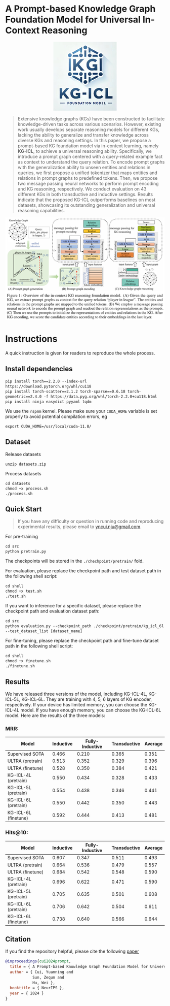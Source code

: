 
# A Prompt-based Knowledge Graph Foundation Model for Universal In-Context Reasoning
<div align="center">
  <img src="Logo.jpg" width="200">
</div>

> Extensive knowledge graphs (KGs) have been constructed to facilitate knowledge-driven tasks across various scenarios. However, existing work usually develops separate reasoning models for different KGs, lacking the ability to generalize and transfer knowledge across diverse KGs and reasoning settings. In this paper, we propose a prompt-based KG foundation model via in-context learning, namely **KG-ICL**, to achieve a universal reasoning ability. Specifically, we introduce a prompt graph centered with a query-related example fact as context to understand the query relation. To encode prompt graphs with the generalization ability to unseen entities and relations in queries, we first propose a unified tokenizer that maps entities and relations in prompt graphs to predefined tokens. Then, we propose two message passing neural networks to perform prompt encoding and KG reasoning, respectively. We conduct evaluation on 43 different KGs in both transductive and inductive settings. Results indicate that the proposed KG-ICL outperforms baselines on most datasets, showcasing its outstanding generalization and universal reasoning capabilities.

![image](overview.png)

# Instructions

A quick instruction is given for readers to reproduce the whole process.


## Install dependencies

    pip install torch==2.2.0 --index-url https://download.pytorch.org/whl/cu118
    pip install torch-scatter==2.1.2 torch-sparse==0.6.18 torch-geometric==2.4.0 -f https://data.pyg.org/whl/torch-2.2.0+cu118.html
    pip install ninja easydict pyyaml tqdm

We use the ``rspmm`` kernel. Please make sure your ``CUDA_HOME`` variable is set properly to avoid potential compilation errors, eg
    
    export CUDA_HOME=/usr/local/cuda-11.8/

## Dataset

Release datasets

    unzip datasets.zip

Process datasets

    cd datasets
    chmod +x process.sh
    ./process.sh

## Quick Start

> If you have any difficulty or question in running code and reproducing experimental results, please email to yncui.nju@gmail.com.

For pre-training
    
    cd src
    python pretrain.py

The checkpoints will be stored in the ``./chechpoint/pretrain/`` fold.

For evaluation, please replace the checkpoint path and test dataset path in the following shell script:
    
    cd shell
    chmod +x test.sh
    ./test.sh

If you want to inference for a specific dataset, please replace the checkpoint path and evaluation dataset path:
    
    cd src
    python evaluation.py --checkpoint_path ./checkpoint/pretrain/kg_icl_6l --test_dataset_list [dataset_name]

For fine-tuning, please replace the checkpoint path and fine-tune dataset path in the following shell script:

    cd shell
    chmod +x finetune.sh
    ./finetune.sh



## Results
We have released three versions of the model, including KG-ICL-4L, KG-ICL-5L, KG-ICL-6L. 
They are training with 4, 5, 6 layers of KG encoder, respectively.
If your device has limited memory, you can choose the KG-ICL-4L model.
If you have enough memory, you can choose the KG-ICL-6L model.
Here are the results of the three models:

### MRR:

| Model | Inductive | Fully-Inductive | Transductive | Average |
| --- | --- | --- | --- | --- |
| Supervised SOTA | 0.466 | 0.210 | 0.365 | 0.351 |
| ULTRA (pretrain) | 0.513 | 0.352 | 0.329 | 0.396 |
| ULTRA (finetune) | 0.528 | 0.350 | 0.384 | 0.421 |
| KG-ICL-4L (pretrain) | 0.550 | 0.434 | 0.328 | 0.433 |
| KG-ICL-5L (pretrain) | 0.554 | 0.438 | 0.346 | 0.441 |
| KG-ICL-6L (pretrain) | 0.550 | 0.442 | 0.350 | 0.443 |
| KG-ICL-6L (finetune) | 0.592 | 0.444 | 0.413 | 0.481 |

### Hits@10:

| Model | Inductive | Fully-Inductive | Transductive | Average |
| --- | --- | --- | --- | --- |
| Supervised SOTA | 0.607 | 0.347 | 0.511 | 0.493 |
| ULTRA (pretrain) | 0.664 | 0.536 | 0.479 | 0.557 |
| ULTRA (finetune) | 0.684 | 0.542 | 0.548 | 0.590 |
| KG-ICL-4L (pretrain) | 0.696 | 0.622 | 0.471 | 0.590 |
| KG-ICL-5L (pretrain) | 0.705 | 0.635 | 0.501 | 0.608 |
| KG-ICL-6L (pretrain) | 0.706 | 0.642 | 0.504 | 0.611 |
| KG-ICL-6L (finetune) | 0.738 | 0.640 | 0.566 | 0.644 |


## Citation
If you find the repository helpful, please cite the following [paper](http://arxiv.org/abs/2410.12288)
```bibtex
@inproceedings{cui2024prompt,
  title = { A Prompt-based Knowledge Graph Foundation Model for Universal In-Context Reasoning },
  author = { Cui, Yuanning and 
            Sun, Zequn and 
            Hu, Wei },
  booktitle = { NeurIPS },
  year = { 2024 }
}

